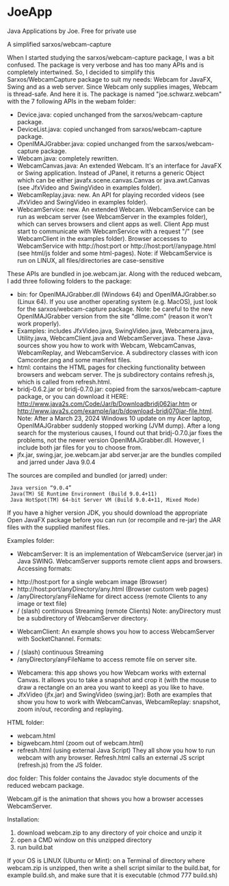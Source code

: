 # JoeApp
Java Applications by Joe.
Free for private use

A simplified sarxos/webcam-capture

When I started studying the sarxos/webcam-capture package, I was a bit confused. The package is very verbose and has too many APIs and is completely intertwined. So, I decided to simplify this Sarxos/WebcamCapture package to suit my needs: Webcam for JavaFX, Swing and as a web server. Since Webcam only supplies images, Webcam is thread-safe. And here it is. The package is named "joe.schwarz.webcam" with the 7 following APIs in the webam folder:

- Device.java: copied unchanged from the sarxos/webcam-capture package.
- DeviceList.java: copied unchanged from sarxos/webcam-capture package.
- OpenIMAJGrabber.java: copied unchanged from the sarxos/webcam-capture package.
- Webcam.java: completely rewritten.
- WebcamCanvas.java: An extended Webcam. It's an interface for JavaFX or Swing application. Instead of JPanel, it returns a generic Object which can be either javafx.scene.canvas.Canvas or java.awt.Canvas (see JfxVideo and SwingVideo in examples folder). 
- WebcamReplay.java: new. An API for playing recorded videos (see JfxVideo and SwingVideo in examples folder).
- WebcamService: new. An extended Webcam. WebcamService can be run as webcam server (see WebcamServer in the examples folder), which can serves browsers and client apps as well. Client App must start to communicate with WebcamService with a request "/" (see WebcamClient in the examples folder). Browser accesses to WebcamService with http://host:port or http://host:port/<html-directory>/anypage.html (see html/js folder and some html-pages). Note: if WebcamService is run on LINUX, all files/directories are case-sensitive

These APIs are bundled in joe.webcam.jar. Along with the reduced webcam, I add three following folders to the package:

- bin: for OpenIMAJGrabber.dll (Windows 64) and OpenIMAJGrabber.so (Linux 64). If you use another operating system (e.g. MacOS), just look for the sarxos/webcam-capture package. Note: be careful to the new OpenIMAJGrabber version from the site "dllme.com" (reason it won't work properly).
- Examples: includes JfxVideo.java, SwingVideo.java, Webcamera.java, Utility.java, WebcamClient.java and WebcamServer.java. These Java-sources show you how to work with Webcam, WebcamCanvas, WebcamReplay, and WebcamService. A subdirectory classes with icon Camcorder.png and some manifest files.
- html: contains the HTML pages for checking functionality between browsers and webcam server. The js subdirectory contains refresh.js, which is called from refresh.html.
- bridj-0.6.2.jar or bridj-0.7.0.jar: copied from the sarxos/webcam-capture package, or you can download it HERE: http://www.java2s.com/Code/Jar/b/Downloadbridj062jar.htm or http://www.java2s.com/example/jar/b/download-bridj070jar-file.html. Note: After a March 23, 2024 Windows 10 update on my Acer laptop, OpenIMAJGrabber suddenly stopped working (JVM dump). After a long search for the mysterious causes, I found out that bridj-0.7.0.jar fixes the problems, not the newer version OpenIMAJGrabber.dll. However, I include both jar files for you to choose from.
- jfx.jar, swing.jar, joe.webcam.jar abd server.jar are the bundles compiled and jarred under Java 9.0.4

The sources are compiled and bundled (or jarred) under:

     Java version “9.0.4”
     Java(TM) SE Runtime Environment (Build 9.0.4+11)
     Java HotSpot(TM) 64-bit Server VM (Build 9.0.4+11, Mixed Mode)

If you have a higher version JDK, you should download the appropriate Open JavaFX package before you can run (or recompile and re-jar) the JAR files with the supplied manifest files.

Examples folder:
* WebcamServer: It is an implementation of WebcamService (server.jar) in Java SWING. WebcamServer supports remote client apps and browsers. Accessing formats:
- http://host:port for a single webcam image (Browser)
- http://host:port/anyDirectory/any.html (Browser custom web pages)
- /anyDirectory/anyFileName for direct access (remote Clients to any image or text file)
- / (slash) continuous Streaming (remote Clients) 
Note: anyDirectory must be a subdirectory of WebcamServer directory.
* WebcamClient: An example shows you how to access WebcamServer with SocketChannel. Formats:
- / (slash) continuous Streaming
- /anyDirectory/anyFileName to access remote file on server site.
* Webcamera: this app shows you how Webcam works with external Canvas. It allows you to take a snapshot and crop it (with the mouse to draw a rectangle on an area you want to keep) as you like to have.
* JfxVideo (jfx.jar) and SwingVideo (swing.jar): Both are examples that show you how to work with WebcamCanvas, WebcamReplay: snapshot, zoom in/out, recording and replaying.

HTML folder:
- webcam.html
- bigwebcam.html (zoom out of webcam.html)
- refresh.html (using external Java Script)
They all show you how to run webcam with any browser. Refresh.html calls an external JS script (refresh.js) from the JS folder.

doc folder: This folder contains the Javadoc style documents of the reduced webcam package.

Webcam.gif is the animation that shows you how a browser accesses WebcamServer.

Installation:
1) download webcam.zip to any directory of yoir choice and unzip it
2) open a CMD window on this unzipped directory
3) run build.bat 

If your OS is LINUX (Ubuntu or Mint): on a Terminal of directory where webcam.zip is unzipped,
then write a shell script similar to the build.bat, for example build.sh, and make sure that it is executable (chmod 777 build.sh)
